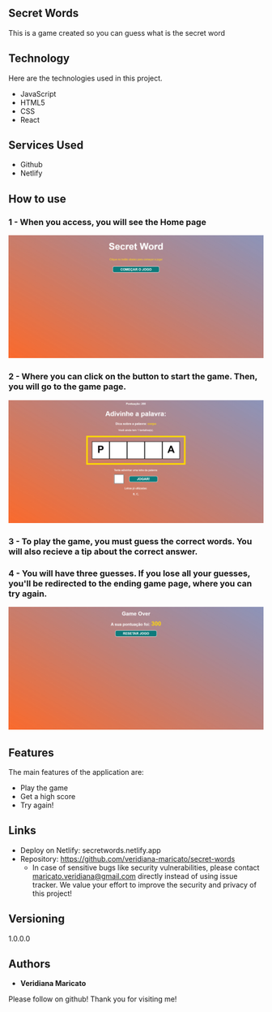

## Secret Words
This is a game created so you can guess what is the secret word 


## Technology 

Here are the technologies used in this project.

* JavaScript
* HTML5
* CSS
* React

## Services Used

* Github
* Netlify

## How to use

### 1 - When you access, you will see the Home page 

![Homepage image](https://github.com/veridiana-maricato/secret-words/blob/main/public/readme/tela_inicial.jpg)

### 2 - Where you can click on the button to start the game. Then, you will go to the game page.

![Game page image](https://github.com/veridiana-maricato/secret-words/blob/main/public/readme/tela_jogo.jpg)

### 3 - To play the game, you must guess the correct words. You will also recieve a tip about the correct answer.

### 4 - You will have three guesses. If you lose all your guesses, you'll be redirected to the ending game page, where you can try again.

![End game page](https://github.com/veridiana-maricato/secret-words/blob/main/public/readme/tela_final.jpg)

## Features

The main features of the application are:
 - Play the game
 - Get a high score
 - Try again!

## Links
  - Deploy on Netlify: secretwords.netlify.app
  - Repository: https://github.com/veridiana-maricato/secret-words
    - In case of sensitive bugs like security vulnerabilities, please contact
      maricato.veridiana@gmail.com directly instead of using issue tracker. We value your effort
      to improve the security and privacy of this project!

  ## Versioning

  1.0.0.0


  ## Authors

  * **Veridiana Maricato** 

  Please follow on github!
  Thank you for visiting me!